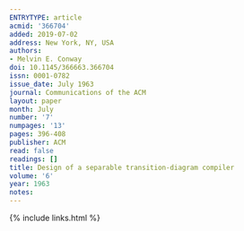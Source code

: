 ```yaml
---
ENTRYTYPE: article
acmid: '366704'
added: 2019-07-02
address: New York, NY, USA
authors:
- Melvin E. Conway
doi: 10.1145/366663.366704
issn: 0001-0782
issue_date: July 1963
journal: Communications of the ACM
layout: paper
month: July
number: '7'
numpages: '13'
pages: 396-408
publisher: ACM
read: false
readings: []
title: Design of a separable transition-diagram compiler
volume: '6'
year: 1963
notes:
---
```

{% include links.html %}
